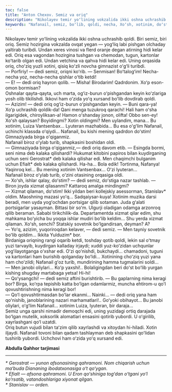 ```yaml
---
toc: false
title: "Anton Chexov. Semiz va oriq"
description: "Nikolayev temir yoʻlining vokzalida ikki oshna uchrashib qoldi. Biri semiz, biri oriq. Semiz hozirgina vokzalda ovqat..."
keywords: "Nafanail, semiz, boʻlib, qoldi, necha, Xoʻsh, xotinim, doʻstim, turib, kalaka, bilan, uchun, xizmat, qilib, uchrashib, Semiz, hozirgina, turibdi, Undan, kelar"
---
```


Nikolayev temir yoʻlining vokzalida ikki oshna uchrashib qoldi. Biri semiz, biri oriq. Semiz hozirgina vokzalda ovqat yegan — yogʻliq labi pishgan olchaday yaltirab turibdi. Undan xeres vinosi va flerd oranje degan atirning hidi kelar edi. Oriq esa vagondan hozirgina tushgan va chemodan, tugun, kartonlar koʻtarib olgan edi. Undan vetchina va qahva hidi kelar edi. Uning orqasida oriq, choʻziq yuzli xotini, qisiq koʻzli novcha gimnazist oʻgʻli turibdi.  
— Porfiriy! — dedi semiz, oriqni koʻrib. — Senmisan! Boʻtalogʻim! Necha-necha yoz, necha-necha qishlar oʻtib ketdi!  
— E! — dedi oriq hayron qolib. — Misha! Birodarim! Qadrdonim. Xoʻp eson-omon bormisan?  
Oshnalar qayta-qayta, uch marta, ogʻiz-burun oʻpishgandan keyin koʻzlariga yosh olib tikilishdi. Ikkovi ham oʻzida yoʻq xursand boʻlib dovdirab qoldi.  
— Azizim! — dedi oriq ogʻiz-burun oʻpishgandan keyin. — Buni qara-ya! Xoʻp uchrashib qoldik-da! Qani menga tuzukroq qarachi! Hali ham oʻsha ilgarigidek, chiroyliksan-a! Hamon oʻshanday jonon, olifta! Obbo sen-ey! Xoʻsh qalaysan? Boyidingmi? Xotin oldingmi? Men uylandim, mana… Bu xotinim, Luiza Vantsenbax… Lyuteran mazhabida… Bu esa oʻgʻlim Nafanail, uchinchi klassda oʻqiydi… Nafanail, bu kishi mening qadrdon doʻstim! Gimnaziyada birga oʻqiganmiz.  
Nafanail biroz oʻylab turib, shapkasini boshidan oldi.  
— Gimnaziyada birga oʻqiganmiz,— dedi oriq davom etib. — Esingda bormi, seni nima deb kalaka qilishardi? Hukumat kitobini papiros bilan kuydirganing uchun seni Gerostrat\* deb kalaka qilishar edi. Men chaqimchi bulganim uchun Efialt\* deb kalaka qilishardi. Ha-ha… Bola edik! Tortinma, Nafanya! Yaqinroq kel… Bu mening xotinim Vantsenbax… Oʻzi lyuteran…  
Nafanail biroz oʻylab turib, oʻzini otasining orqasiga oldi.  
— Xoʻsh, ishlar qalay, doʻstim? — dedi semiz, doʻstiga nazar tashlab. — Biron joyda xizmat qilasanmi? Kattaroq amalga mindingmi?  
— Xizmat qilaman, doʻstim! Ikki yildan beri kollejskiy asessorman, Stanislav\* oldim. Maoshning mazasi yoʻq… Sadqaiysar-kuya! Xotinim muzika darsi beradi, men uyda yogʻochdan portsigar qilib sotaman. Juda gʻalati portsigarlar yasayman. Bittasi bir soʻm. Ulgurji oladigan odamga arzonroq qilib beraman. Sababi tirikchilik-da. Departamentda xizmat qilar edim, shu mahkama boʻyicha bu yoqqa ishlar mudiri boʻlib keldim… Shu yerda xizmat qilaman. Xoʻsh, senchi? Statskiy sovetnik boʻlgandirsan, deyman? A?  
— Yoʻq, azizim, yuqoriroqdan kelaver, — dedi semiz. — Men tayniy sovetnik boʻlib qoldim… Ikkita Yulduzim\* bor.  
Birdaniga oriqning rangi oqarib ketdi, toshday qotib qoldi, lekin sal oʻtmay yuzi tarvayib, kuydirgan kalladay irjaydi; xuddi yuz-koʻzidan uchqunlar yogʻilayotganga oʻxshar edi. Oʻzi qoʻnishdi, bukchaydi… chamadoni, tuguni va kartonlari ham burishib qolganday boʻldi… Xotinining choʻziq yuzi yana ham choʻzildi; Nafanail gʻoz turib, mundirining hamma tugmalarini soldi…  
— Men janobi oliylari… Koʻp yaxshi!.. Bolaligingdan beri doʻst boʻlib yurgan kishing shugday martabaga yetsa! Hi-hi!  
— Qoʻysangchi! — dedi semiz aftini burishtirib. — Bu gaplarning nima keragi bor? Birga, koʻrpa tepishib katta boʻlgan odamlarmiz, muncha ehtirom-u qoʻl qovushtirishning nima keragi bor!  
— Qoʻl qovushtirmasdan boʻlar ekanmi… Nainki… — dedi oriq yana ham qoʻnishib, janoblarining nazari marhamatlari!.. Goʻyoki obihayot… Bu janobi oliylari, oʻgʻlim Nafanail… xotinim Luiza, lyuteran, bir daraja…  
Semiz unga qarshi nimadir demoqchi edi, uning yuzidagi ortiq darajada boʻlgan mutelik, xoksorlik alomatlari ensasini qotirib yubordi. U oʻgirilib, xayrlashgani qoʻl uzatdi.  
Oriq butun vujudi bilan taʻzim qilib xayrlashdi va xitoydan hi-hiladi. Xotin iljaydi. Nafanail tovoni bilan qadam tashlayman deb shapkasini qoʻlidan tushirib yubordi. Uchchovi ham oʻzida yoʻq xursand edi.

**Abdulla Qahhor tarjimasi**

---

*\* Gerostrat — yunon afsonasining qahramoni. Nom chiqarish uchun maʻbuda Diananing ibodatxonasiga oʻt qoʻygan.*  
*\* Efialt — afsona qahramoni. U Eron qoʻshiniga togʻdan oʻtgani yoʻl koʻrsatib, vatandoshlariga xiyonat qilgan.*  
*\* Stanislav — orden.*